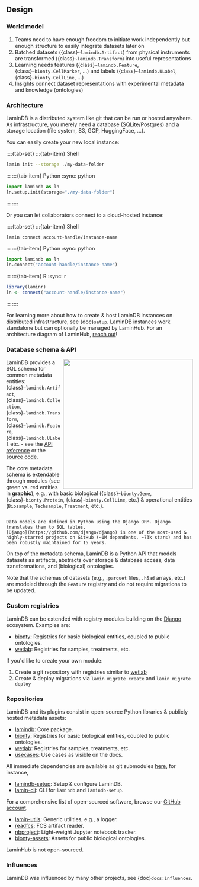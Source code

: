 ## Design

### World model

1. Teams need to have enough freedom to initiate work independently but enough structure to easily integrate datasets later on
2. Batched datasets ({class}`~lamindb.Artifact`) from physical instruments are transformed ({class}`~lamindb.Transform`) into useful representations
3. Learning needs features ({class}`~lamindb.Feature`, {class}`~bionty.CellMarker`, ...) and labels ({class}`~lamindb.ULabel`, {class}`~bionty.CellLine`, ...)
4. Insights connect dataset representations with experimental metadata and knowledge (ontologies)

### Architecture

LaminDB is a distributed system like git that can be run or hosted anywhere. As infrastructure, you merely need a database (SQLite/Postgres) and a storage location (file system, S3, GCP, HuggingFace, ...).

You can easily create your new local instance:

::::{tab-set}
:::{tab-item} Shell

```bash
lamin init --storage ./my-data-folder
```

:::
:::{tab-item} Python
:sync: python

```python
import lamindb as ln
ln.setup.init(storage="./my-data-folder")
```

:::
::::

Or you can let collaborators connect to a cloud-hosted instance:

::::{tab-set}
:::{tab-item} Shell

```bash
lamin connect account-handle/instance-name
```

:::
:::{tab-item} Python
:sync: python

```python
import lamindb as ln
ln.connect("account-handle/instance-name")
```

:::
:::{tab-item} R
:sync: r

```R
library(laminr)
ln <- connect("account-handle/instance-name")
```

:::
::::

For learning more about how to create & host LaminDB instances on distributed infrastructure, see {doc}`setup`. LaminDB instances work standalone but can optionally be managed by LaminHub. For an architecture diagram of LaminHub, [reach out](https://lamin.ai/contact)!

### Database schema & API

<img src="https://lamin-site-assets.s3.amazonaws.com/.lamindb/XoTQFCmmj2uU4d2xyj9u.png" width="350px" style="background: transparent" align="right">

LaminDB provides a SQL schema for common metadata entities: {class}`~lamindb.Artifact`, {class}`~lamindb.Collection`, {class}`~lamindb.Transform`, {class}`~lamindb.Feature`, {class}`~lamindb.ULabel` etc. - see the [API reference](/api) or the [source code](https://github.com/laminlabs/lnschema-core/blob/main/lnschema_core/models.py).

The core metadata schema is extendable through modules (see green vs. red entities in **graphic**), e.g., with basic biological ({class}`~bionty.Gene`, {class}`~bionty.Protein`, {class}`~bionty.CellLine`, etc.) & operational entities (`Biosample`, `Techsample`, `Treatment`, etc.).

```{dropdown} What is the metadata schema language?

Data models are defined in Python using the Django ORM. Django translates them to SQL tables.
[Django](https://github.com/django/django) is one of the most-used & highly-starred projects on GitHub (~1M dependents, ~73k stars) and has been robustly maintained for 15 years.

```

On top of the metadata schema, LaminDB is a Python API that models datasets as artifacts, abstracts over storage & database access, data transformations, and (biological) ontologies.

Note that the schemas of datasets (e.g., `.parquet` files, `.h5ad` arrays, etc.) are modeled through the `Feature` registry and do not require migrations to be updated.

### Custom registries

LaminDB can be extended with registry modules building on the [Django](https://github.com/django/django) ecosystem. Examples are:

- [bionty](./bionty): Registries for basic biological entities, coupled to public ontologies.
- [wetlab](https://github.com/laminlabs/wetlab): Registries for samples, treatments, etc.

If you'd like to create your own module:

1. Create a git repository with registries similar to [wetlab](https://github.com/laminlabs/wetlab)
2. Create & deploy migrations via `lamin migrate create` and `lamin migrate deploy`

### Repositories

LaminDB and its plugins consist in open-source Python libraries & publicly hosted metadata assets:

- [lamindb](https://github.com/laminlabs/lamindb): Core package.
- [bionty](https://github.com/laminlabs/bionty): Registries for basic biological entities, coupled to public ontologies.
- [wetlab](https://github.com/laminlabs/wetlab): Registries for samples, treatments, etc.
- [usecases](https://github.com/laminlabs/lamin-usecases): Use cases as visible on the docs.

All immediate dependencies are available as git submodules [here](https://github.com/laminlabs/lamindb/tree/main/sub), for instance,

- [lamindb-setup](https://github.com/laminlabs/lamindb-setup): Setup & configure LaminDB.
- [lamin-cli](https://github.com/laminlabs/lamin-cli): CLI for `lamindb` and `lamindb-setup`.

For a comprehensive list of open-sourced software, browse our [GitHub account](https://github.com/laminlabs).

- [lamin-utils](https://github.com/laminlabs/lamin-utils): Generic utilities, e.g., a logger.
- [readfcs](https://github.com/laminlabs/readfcs): FCS artifact reader.
- [nbproject](https://github.com/laminlabs/readfcs): Light-weight Jupyter notebook tracker.
- [bionty-assets](https://github.com/laminlabs/bionty-assets): Assets for public biological ontologies.

LaminHub is not open-sourced.

### Influences

LaminDB was influenced by many other projects, see {doc}`docs:influences`.
